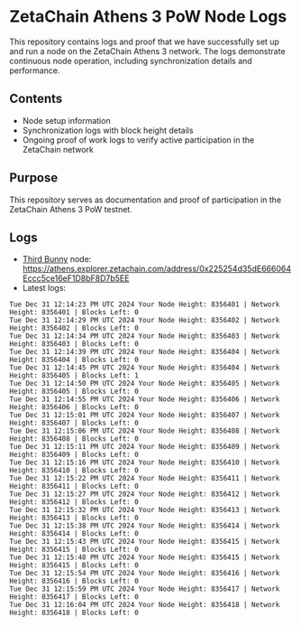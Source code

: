 # ZetaChain Athens 3 PoW Node Logs
This repository contains logs and proof that we have successfully set up and run a node on the ZetaChain Athens 3 network. The logs demonstrate continuous node operation, including synchronization details and performance.

## Contents
- Node setup information
- Synchronization logs with block height details
- Ongoing proof of work logs to verify active participation in the ZetaChain network

## Purpose
This repository serves as documentation and proof of participation in the ZetaChain Athens 3 PoW testnet.

## Logs

- [Third Bunny](https://thirdbunny.xyz/) node: https://athens.explorer.zetachain.com/address/0x225254d35dE666064Eccc5ce16eF1D8bF8D7b5EE
- Latest logs:
```
Tue Dec 31 12:14:23 PM UTC 2024 Your Node Height: 8356401 | Network Height: 8356401 | Blocks Left: 0
Tue Dec 31 12:14:29 PM UTC 2024 Your Node Height: 8356402 | Network Height: 8356402 | Blocks Left: 0
Tue Dec 31 12:14:34 PM UTC 2024 Your Node Height: 8356403 | Network Height: 8356403 | Blocks Left: 0
Tue Dec 31 12:14:39 PM UTC 2024 Your Node Height: 8356404 | Network Height: 8356404 | Blocks Left: 0
Tue Dec 31 12:14:45 PM UTC 2024 Your Node Height: 8356404 | Network Height: 8356405 | Blocks Left: 1
Tue Dec 31 12:14:50 PM UTC 2024 Your Node Height: 8356405 | Network Height: 8356405 | Blocks Left: 0
Tue Dec 31 12:14:55 PM UTC 2024 Your Node Height: 8356406 | Network Height: 8356406 | Blocks Left: 0
Tue Dec 31 12:15:01 PM UTC 2024 Your Node Height: 8356407 | Network Height: 8356407 | Blocks Left: 0
Tue Dec 31 12:15:06 PM UTC 2024 Your Node Height: 8356408 | Network Height: 8356408 | Blocks Left: 0
Tue Dec 31 12:15:11 PM UTC 2024 Your Node Height: 8356409 | Network Height: 8356409 | Blocks Left: 0
Tue Dec 31 12:15:16 PM UTC 2024 Your Node Height: 8356410 | Network Height: 8356410 | Blocks Left: 0
Tue Dec 31 12:15:22 PM UTC 2024 Your Node Height: 8356411 | Network Height: 8356411 | Blocks Left: 0
Tue Dec 31 12:15:27 PM UTC 2024 Your Node Height: 8356412 | Network Height: 8356412 | Blocks Left: 0
Tue Dec 31 12:15:32 PM UTC 2024 Your Node Height: 8356413 | Network Height: 8356413 | Blocks Left: 0
Tue Dec 31 12:15:38 PM UTC 2024 Your Node Height: 8356414 | Network Height: 8356414 | Blocks Left: 0
Tue Dec 31 12:15:43 PM UTC 2024 Your Node Height: 8356415 | Network Height: 8356415 | Blocks Left: 0
Tue Dec 31 12:15:48 PM UTC 2024 Your Node Height: 8356415 | Network Height: 8356415 | Blocks Left: 0
Tue Dec 31 12:15:54 PM UTC 2024 Your Node Height: 8356416 | Network Height: 8356416 | Blocks Left: 0
Tue Dec 31 12:15:59 PM UTC 2024 Your Node Height: 8356417 | Network Height: 8356417 | Blocks Left: 0
Tue Dec 31 12:16:04 PM UTC 2024 Your Node Height: 8356418 | Network Height: 8356418 | Blocks Left: 0
```
